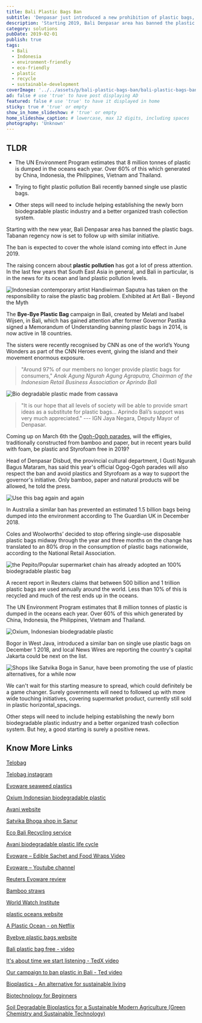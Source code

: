 ```yaml
---
title: Bali Plastic Bags Ban
subtitle: 'Denpasar just introduced a new prohibition of plastic bags, Styrofoam and plastic straws in supermarkets, convenience stores and shopping centres.'
description: 'Starting 2019, Bali Denpasar area has banned the plastic bags. The ban is expected to cover the whole island coming into effect in June 2019.' # max 160 digits
category: solutions
pubDate: 2019-02-01
publish: true
tags:
  - Bali
  - Indonesia
  - environment-friendly
  - eco-friendly
  - plastic
  - recycle
  - sustainable-development
coverImage: '../../assets/p/bali-plastic-bags-ban/bali-plastic-bags-ban.jpg'
ad: false # use 'true' to have post displaying AD
featured: false # use 'true' to have it displayed in home
sticky: true # 'true' or empty
show_in_home_slideshow: # 'true' or empty
home_slideshow_caption: # lowercase, max 12 digits, including spaces
photography: 'Unknown'
---
```


<div class="tldr">

## TLDR

- The UN Environment Program estimates that 8 million tonnes of plastic is dumped in the oceans each year. Over 60% of this which generated by China, Indonesia, the Philippines, Vietnam and Thailand.

- Trying to fight plastic pollution Bali recently banned single use plastic bags.

- Other steps will need to include helping establishing the newly born biodegradable plastic industry and a better organized trash collection system.

</div>

Starting with the new year, Bali Denpasar area has banned the plastic bags. Tabanan regency now is set to follow up with similar initiative.

The ban is expected to cover the whole island coming into effect in June 2019.

The raising concern about **plastic pollution** has got a lot of press attention. In the last few years that South East Asia in general, and Bali in particular, is in the news for its ocean and land plastic pollution levels.

![Indonesian contemporary artist Handiwirman Saputra has taken on the responsibility to raise the plastic bag problem. Exhibited at Art Bali - Beyond the Myth](../../assets/p/bali-plastic-bags-ban/bali-plastic-bags-ban-02.jpg)

The **Bye-Bye Plastic Bag** campaign in Bali, created by Melati and Isabel Wijsen, in Bali, which has gained attention after former Governor Pastika signed a Memorandum of Understanding banning plastic bags in 2014, is now active in 18 countries.

The sisters were recently recognised by CNN as one of the world’s Young Wonders as part of the CNN Heroes event, giving the island and their movement enormous exposure.

> "Around 97% of our members no longer provide plastic bags for consumers," _Anak Agung Ngurah Agung Agraputra, Chairman of the Indonesian Retail Business Association or Aprindo Bali_

![Bio degradable plastic made from cassava](../../assets/p/bali-plastic-bags-ban/bali-plastic-bags-ban-03.jpg)

> "It is our hope that all levels of society will be able to provide smart ideas as a substitute for plastic bags... Aprindo Bali’s support was very much appreciated." --- IGN Jaya Negara, Deputy Mayor of Denpasar.

Coming up on March 6th the [Ogoh-Ogoh parades](https://fumes.junglestar.org/photo-journalism/ogoh-ogoh/), will the effigies, traditionally constructed from bamboo and paper, but in recent years build with foam, be plastic and Styrofoam free in 2019?

Head of Denpasar Disbud, the provincial cultural department, I Gusti Ngurah Bagus Mataram, has said this year's official Ogog-Ogoh parades will also respect the ban and avoid plastics and Styrofoam as a way to support the governor's initiative. Only bamboo, paper and natural products will be allowed, he told the press.

![Use this bag again and again](../../assets/p/bali-plastic-bags-ban/bali-plastic-bags-ban-04.jpg)

In Australia a similar ban has prevented an estimated 1.5 billion bags being dumped into the environment according to The Guardian UK in December 2018.

Coles and Woolworths’ decided to stop offering single-use disposable plastic bags midway through the year and three months on the change has translated to an 80% drop in the consumption of plastic bags nationwide, according to the National Retail Association.

![the Pepito/Popular supermarket chain has already adopted an 100% biodegradable plastic bag](../../assets/p/bali-plastic-bags-ban/bali-plastic-bags-ban-05.jpg)

A recent report in Reuters claims that between 500 billion and 1 trillion plastic bags are used annually around the world. Less than 10% of this is recycled and much of the rest ends up in the oceans.

The UN Environment Program estimates that 8 million tonnes of plastic is dumped in the oceans each year. Over 60% of this which generated by China, Indonesia, the Philippines, Vietnam and Thailand.

![Oxium, Indonesian biodegradable plastic](../../assets/p/bali-plastic-bags-ban/bali-plastic-bags-ban-06.jpg)

Bogor in West Java, introduced a similar ban on single use plastic bags on December 1 2018, and local News Wires are reporting the country's capital Jakarta could be next on the list.

![Shops like Satvika Boga in Sanur, have been promoting the use of plastic alternatives, for a while now](../../assets/p/bali-plastic-bags-ban/bali-plastic-bags-ban-07.jpg)

We can't wait for this starting measure to spread, which could definitely be a game changer. Surely governments will need to followed up with more wide touching initiatives, covering supermarket product, currently still sold in plastic horizontal_spacings.

Other steps will need to include helping establishing the newly born biodegradable plastic industry and a better organized trash collection system. But hey, a good starting is surely a positive news.

## Know More Links

[Telobag](http://telobag.com/en/home/)

[Telobag instagram](https://www.instagram.com/telobagindo/)

[Evoware seaweed plastics](http://www.evoware.id/)

[Oxium Indonesian biodegradable plastic](http://www.oxium.net/page/)

[Avani website](https://www.avanieco.com/)

[Satvika Bhoga shop in Sanur](https://goo.gl/maps/uskEeZ96ALJ2)

[Eco Bali Recycling service](http://eco-bali.com)

[Avani biodegradable plastic life cycle](https://www.avanieco.com/life-cycle-3/)

[Evoware – Edible Sachet and Food Wraps Video](https://youtu.be/24T6ruz1GhU)

[Evoware – Youtube channel](https://www.youtube.com/channel/UCBN9aRJfC-bI-f3ll4abZaQ/videos)

[Reuters Evoware review](https://www.reuters.com/article/us-indonesia-evoware/indonesian-startup-wages-war-on-plastic-with-edible-seaweed-cups-idUSKBN1DN0XA)

[Bamboo straws](https://bamboo-straws.com/)

[World Watch Institute](http://www.worldwatch.org/)

[plastic oceans website](https://plasticoceans.org/)

[A Plastic Ocean - on Netflix](https://www.netflix.com/id/title/80164032)

[Byebye plastic bags website](http://www.byebyeplasticbags.org)

[Bali plastic bag free - video](https://youtu.be/SsF4xun1-u0)

[It's about time we start listening - TedX video](https://youtu.be/Y6Z5eOv6Nnk)

[Our campaign to ban plastic in Bali - Ted video](https://youtu.be/P8GCjrDWWUM)

[Bioplastics - An alternative for sustainable living](https://advancebioplast.com/)

[Biotechnology for Beginners](https://amzn.to/3wuzL8x)

[Soil Degradable Bioplastics for a Sustainable Modern Agriculture (Green Chemistry and Sustainable Technology)](https://amzn.to/3yy7akp)
